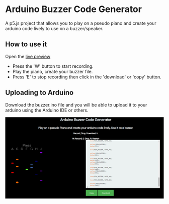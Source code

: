 # Arduino Buzzer Code Generator

A p5.js project that allows you to play on a pseudo piano and create your arduino code lively to use on a buzzer/speaker.

## How to use it

Open the [live preview](https://ThiagoAugustoSM.github.io/arduino-buzzer-code-generator/)

- Press the 'W' button to start recording.
- Play the piano, create your buzzer file.
- Press 'E' to stop recording then click in the 'download' or 'copy' button.

## Uploading to Arduino

Download the buzzer.ino file and you will be able to upload it to your arduino using the Arduino IDE or others.

![sample](example.png)

